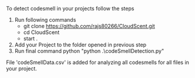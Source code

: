 To detect codesmell in your projects follow the steps
1. Run following commands
    - git clone https://github.com/rajs80266/CloudScent.git
    - cd CloudScent
    - start .
2. Add your Project to the folder opened in previous step
3. Run final command python "python .\codeSmellDetection.py"

File 'codeSmellData.csv' is added for analyzing all codesmells for all files in your project.
